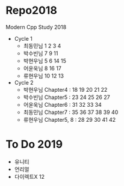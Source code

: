 # Repo2018
Modern Cpp Study 2018

* Cycle 1
  * 최동민님 1 2 3 4
  * 박수빈님 7 9 11
  * 박현우님 5 6 14 15
  * 어윤욱님 8 16 17
  * 류현우님 10 12 13
* Cycle 2
  * 박현우님 Chapter4 : 18 19 20 21 22
  * 박수빈님 Chapter5 : 23 24 25 26 27
  * 어윤욱님 Chapter6 : 31 32 33 34
  * 최동민님 Chapter7 : 35 36 37 38 39 40
  * 류현우님 Chapter5, 8 : 28 29 30 41 42

# To Do 2019
* 유니티
* 언리얼
* 다이렉트X 12
